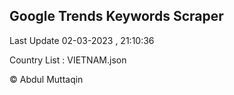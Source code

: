 

## Google Trends Keywords Scraper 
 
Last Update 02-03-2023 , 21:10:36

Country List :
VIETNAM.json



© Abdul Muttaqin 
